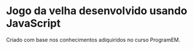 # Jogo da velha desenvolvido usando JavaScript
Criado com base nos conhecimentos adiquiridos no curso ProgramEM.
